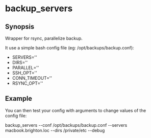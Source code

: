 backup_servers
============

## Synopsis

Wrapper for rsync, parallelize backup.

It use a simple bash config file (eg: /opt/backups/backup.conf):

- SERVERS=''
- DIRS=''
- PARALLEL=''
- SSH_OPT=''
- CONN_TIMEOUT=''
- RSYNC_OPT=''


## Example

You can then test your config with arguments to change values of the config file:

  backup_servers --conf /opt/backups/backup.conf --servers macbook.brighton.loc --dirs /private/etc --debug

